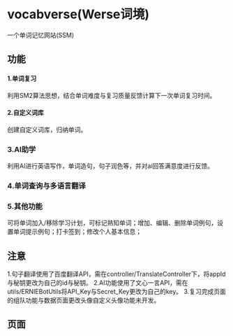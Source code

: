 # vocabverse(Werse词境)
一个单词记忆网站(SSM)
## 功能
 #### 1.单词复习
  利用SM2算法思想，结合单词难度与复习质量反馈计算下一次单词复习时间。
 #### 2.自定义词库
  创建自定义词库，归纳单词。
 ### 3.AI助学
  利用AI进行英语写作，单词造句，句子润色等，并对ai回答满意度进行反馈。
 ### 4.单词查询与多语言翻译
 ### 5.其他功能
  可将单词加入/移除学习计划，可标记熟知单词；增加、编辑、删除单词例句，设置单词提示例句；打卡签到；修改个人基本信息；
## 注意
 1.句子翻译使用了百度翻译API，需在controller/TranslateController下，将appId与秘钥更改为自己的id与秘钥。
 2.AI功能使用了文心一言API，需在utils/ERNIEBotUtils将API_Key与Secret_Key更改为自己的key。
 3.复习完成页面的组队功能与数据页面更改头像自定义头像功能未开发。
## 页面

